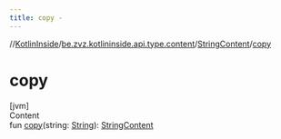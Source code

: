 ```yaml
---
title: copy -
---
```

//[KotlinInside](../../index.md)/[be.zvz.kotlininside.api.type.content](../index.md)/[StringContent](index.md)/[copy](copy.md)



# copy  
[jvm]  
Content  
fun [copy](copy.md)(string: [String](https://kotlinlang.org/api/latest/jvm/stdlib/kotlin/-string/index.html)): [StringContent](index.md)  



